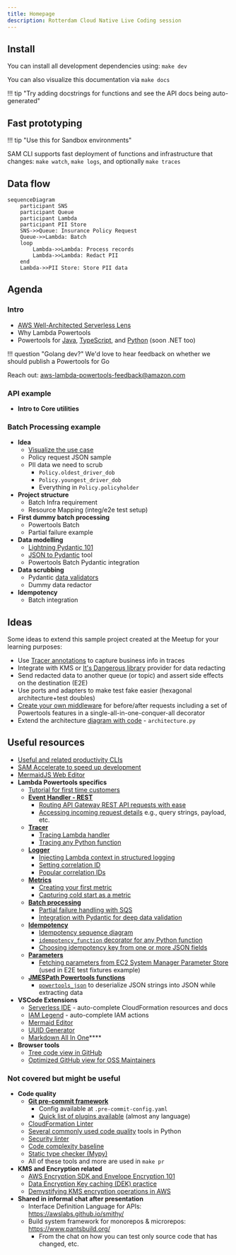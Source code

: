 ```yaml
---
title: Homepage
description: Rotterdam Cloud Native Live Coding session
---
```


## Install

You can install all development dependencies using: `make dev`

You can also visualize this documentation via `make docs`

!!! tip "Try adding docstrings for functions and see the API docs being auto-generated"

## Fast prototyping

!!! tip "Use this for Sandbox environments"

SAM CLI supports fast deployment of functions and infrastructure that changes: `make watch`, `make logs`, and optionally `make traces`

## Data flow


```mermaid
sequenceDiagram
    participant SNS
    participant Queue
    participant Lambda
    participant PII Store
    SNS->>Queue: Insurance Policy Request
    Queue->>Lambda: Batch
    loop
        Lambda->>Lambda: Process records
        Lambda->>Lambda: Redact PII
    end
    Lambda->>PII Store: Store PII data
```

## Agenda

### Intro

* [AWS Well-Architected Serverless Lens](https://aws.amazon.com/blogs/aws/new-serverless-lens-in-aws-well-architected-tool/)
* Why Lambda Powertools
* Powertools for [Java](https://awslabs.github.io/aws-lambda-powertools-java/), [TypeScript](https://awslabs.github.io/aws-lambda-powertools-typescript/latest/), and [Python](https://awslabs.github.io/aws-lambda-powertools-python/latest/) (soon .NET too)

!!! question "Golang dev?"
  We'd love to hear feedback on whether we should publish a Powertools for Go

  Reach out: aws-lambda-powertools-feedback@amazon.com

### API example

* **Intro to Core utilities**

### Batch Processing example

* **Idea**
    - [Visualize the use case](https://mermaid-js.github.io/mermaid-live-editor/)
    - Policy request JSON sample
    - PII data we need to scrub
        - `Policy.oldest_driver_dob`
        - `Policy.youngest_driver_dob`
        - Everything in `Policy.policyholder`
* **Project structure**
    - Batch Infra requirement
    - Resource Mapping (integ/e2e test setup)
* **First dummy batch processing**
    - Powertools Batch
    - Partial failure example
* **Data modelling**
    - [Lightning Pydantic 101](https://pydantic-docs.helpmanual.io/)
    - [JSON to Pydantic](https://jsontopydantic.com/) tool
    - Powertools Batch Pydantic integration
* **Data scrubbing**
    - Pydantic [data validators](https://pydantic-docs.helpmanual.io/usage/validators/)
    - Dummy data redactor
* **Idempotency**
    - Batch integration

## Ideas

Some ideas to extend this sample project created at the Meetup for your learning purposes:

* Use [Tracer annotations](https://awslabs.github.io/aws-lambda-powertools-python/latest/core/tracer/#annotations-metadata) to capture business info in traces
* Integrate with KMS or [It's Dangerous library](https://itsdangerous.palletsprojects.com/en/2.1.x/concepts/#) provider for data redacting
* Send redacted data to another queue (or topic) and assert side effects on the destination (E2E)
* Use ports and adapters to make test fake easier (hexagonal architecture+test doubles)
* [Create your own middleware](https://awslabs.github.io/aws-lambda-powertools-python/latest/utilities/middleware_factory/) for before/after requests including a set of Powertools features in a single-all-in-one-conquer-all decorator
* Extend the architecture [diagram with code](https://diagrams.mingrammer.com/) - `architecture.py`

## Useful resources

* [Useful and related productivity CLIs](https://github.com/ljacobsson/awesome-lars-tools)
* [SAM Accelerate to speed up development](https://docs.aws.amazon.com/serverless-application-model/latest/developerguide/accelerate.html)
* [MermaidJS Web Editor](https://mermaid-js.github.io/mermaid-live-editor/)
* **Lambda Powertools specifics**
  * [Tutorial for first time customers](https://awslabs.github.io/aws-lambda-powertools-python/latest/tutorial/)
  * **[Event Handler - REST](https://awslabs.github.io/aws-lambda-powertools-python/latest/core/event_handler/api_gateway/)**
    * [Routing API Gateway REST API requests with ease](https://awslabs.github.io/aws-lambda-powertools-python/latest/core/event_handler/api_gateway/#api-gateway-rest-api)
    * [Accessing incoming request details](https://awslabs.github.io/aws-lambda-powertools-python/latest/core/event_handler/api_gateway/#accessing-request-details) e.g., query strings, payload, etc.
  * **[Tracer](https://awslabs.github.io/aws-lambda-powertools-python/latest/core/tracer/)**
    * [Tracing Lambda handler](https://awslabs.github.io/aws-lambda-powertools-python/latest/core/tracer/#lambda-handler)
    * [Tracing any Python function](https://awslabs.github.io/aws-lambda-powertools-python/latest/core/tracer/#synchronous-functions)
  * **[Logger](https://awslabs.github.io/aws-lambda-powertools-python/latest/core/logger/)**
    * [Injecting Lambda context in structured logging](https://awslabs.github.io/aws-lambda-powertools-python/latest/core/logger/#capturing-lambda-context-info)
    * [Setting correlation ID](https://awslabs.github.io/aws-lambda-powertools-python/latest/core/logger/#setting-a-correlation-id)
    * [Popular correlation IDs](https://awslabs.github.io/aws-lambda-powertools-python/latest/core/logger/#built-in-correlation-id-expressions)
  * **[Metrics](https://awslabs.github.io/aws-lambda-powertools-python/latest/core/metrics/)**
    * [Creating your first metric](https://awslabs.github.io/aws-lambda-powertools-python/latest/core/metrics/#creating-metrics)
    * [Capturing cold start as a metric](https://awslabs.github.io/aws-lambda-powertools-python/latest/core/metrics/#capturing-cold-start-metric)
  * **[Batch processing](https://awslabs.github.io/aws-lambda-powertools-python/latest/utilities/batch/)**
    * [Partial failure handling with SQS](https://awslabs.github.io/aws-lambda-powertools-python/latest/utilities/batch/#processing-messages-from-sqs)
    * [Integration with Pydantic for deep data validation](https://awslabs.github.io/aws-lambda-powertools-python/latest/utilities/batch/#pydantic-integration)
  * **[Idempotency](https://awslabs.github.io/aws-lambda-powertools-python/latest/utilities/idempotency/)**
    * [Idempotency sequence diagram](https://awslabs.github.io/aws-lambda-powertools-python/latest/utilities/idempotency/#idempotency-request-flow)
    * [`idempotency_function` decorator for any Python function](https://awslabs.github.io/aws-lambda-powertools-python/latest/utilities/idempotency/#idempotent_function-decorator)
    * [Choosing idempotency key from one or more JSON fields](https://awslabs.github.io/aws-lambda-powertools-python/latest/utilities/idempotency/#choosing-a-payload-subset-for-idempotency)
  * **[Parameters](https://awslabs.github.io/aws-lambda-powertools-python/latest/utilities/parameters/)**
    * [Fetching parameters from EC2 System Manager Parameter Store](https://awslabs.github.io/aws-lambda-powertools-python/latest/utilities/parameters/#fetching-parameters) (used in E2E test fixtures example)
  * **[JMESPath Powertools functions](https://awslabs.github.io/aws-lambda-powertools-python/latest/utilities/jmespath_functions/)**
    * [`powertools_json`](https://awslabs.github.io/aws-lambda-powertools-python/latest/utilities/jmespath_functions/#powertools_json-function) to deserialize JSON strings into JSON while extracting data
* **VSCode Extensions**
    - [Serverless IDE](https://marketplace.visualstudio.com/items?itemName=ThreadHeap.serverless-ide-vscode) - auto-complete CloudFormation resources and docs
    - [IAM Legend](https://marketplace.visualstudio.com/items?itemName=SebastianBille.iam-legend) - auto-complete IAM actions
    - [Mermaid Editor](https://marketplace.visualstudio.com/items?itemName=bierner.markdown-mermaid)
    - [UUID Generator](https://marketplace.visualstudio.com/items?itemName=netcorext.uuid-generator)
    - [Markdown All In One](https://marketplace.visualstudio.com/items?itemName=yzhang.markdown-all-in-one)****
* **Browser tools**
  * [Tree code view in GitHub](https://www.octotree.io/)
  * [Optimized GitHub view for OSS Maintainers](https://github.com/sindresorhus/refined-github)

### Not covered but might be useful

* **Code quality**
  * **[Git pre-commit framework](https://pre-commit.com)**
    * Config available at `.pre-commit-config.yaml`
    * [Quick list of plugins available](https://pre-commit.com/hooks.html) (almost any language)
  * [CloudFormation Linter](https://github.com/aws-cloudformation/cfn-lint)
  * [Several commonly used code quality](https://realpython.com/python-code-quality/) tools in Python
  * [Security linter](https://github.com/PyCQA/bandit)
  * [Code complexity baseline](https://radon.readthedocs.io/en/latest/intro.html)
  * [Static type checker (Mypy)](https://mypy.readthedocs.io/en/stable/)
  * All of these tools and more are used in `make pr`
* **KMS and Encryption related**
    - [AWS Encryption SDK and Envelope Encryption 101](https://medium.com/cyberark-engineering/aws-encryption-sdk-in-baby-steps-a2a5a99cea24)
    - [Data Encryption Key caching (DEK) practice](https://docs.aws.amazon.com/encryption-sdk/latest/developer-guide/data-key-caching.html)
    - [Demystifying KMS encryption operations in AWS](https://aws.amazon.com/blogs/security/demystifying-kms-keys-operations-bring-your-own-key-byok-custom-key-store-and-ciphertext-portability/)
* **Shared in informal chat after presentation**
  * Interface Definition Language for APIs: https://awslabs.github.io/smithy/
  * Build system framework for monorepos & microrepos: https://www.pantsbuild.org/
    * From the chat on how you can test only source code that has changed, etc.